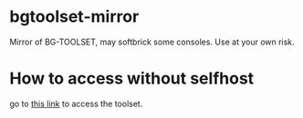 # bgtoolset-mirror
Mirror of BG-TOOLSET, may softbrick some consoles. Use at your own risk.

# How to access without selfhost
go to [this link](https://xcibe95x.altervista.org/bgtoolset) to access the toolset. 
